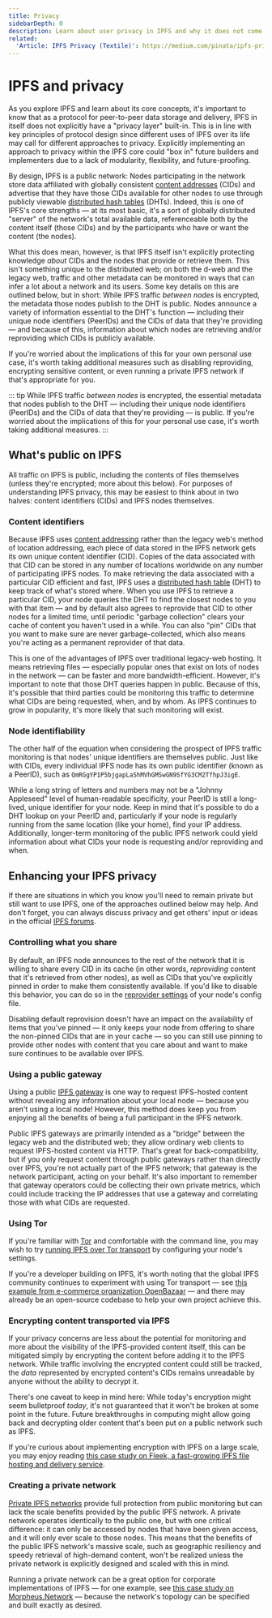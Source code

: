 ```yaml
---
title: Privacy
sidebarDepth: 0
description: Learn about user privacy in IPFS and why it does not come with a built-in privacy layer or encryption.
related:
  'Article: IPFS Privacy (Textile)': https://medium.com/pinata/ipfs-privacy-711f4b72b2ea
---
```


# IPFS and privacy

As you explore IPFS and learn about its core concepts, it's important to know that as a protocol for peer-to-peer data storage and delivery, IPFS in itself does not explicitly have a "privacy layer" built-in. This is in line with key principles of protocol design since different uses of IPFS over its life may call for different approaches to privacy. Explicitly implementing an approach to privacy within the IPFS core could "box in" future builders and implementers due to a lack of modularity, flexibility, and future-proofing.

By design, IPFS is a public network: Nodes participating in the network store data affiliated with globally consistent [content addresses](/concepts/content-addressing) (CIDs) and advertise that they have those CIDs available for other nodes to use through publicly viewable [distributed hash tables](/concepts/dht/) (DHTs). Indeed, this is one of IPFS's core strengths — at its most basic, it's a sort of globally distributed "server" of the network's total available data, referenceable both by the content itself (those CIDs) and by the participants who have or want the content (the nodes).

What this does mean, however, is that IPFS itself isn't explicitly protecting knowledge _about_ CIDs and the nodes that provide or retrieve them. This isn't something unique to the distributed web; on both the d-web and the legacy web, traffic and other metadata can be monitored in ways that can infer a lot about a network and its users. Some key details on this are outlined below, but in short: While IPFS traffic _between nodes_ is encrypted, the metadata those nodes publish to the DHT is public. Nodes announce a variety of information essential to the DHT's function — including their unique node identifiers (PeerIDs) and the CIDs of data that they're providing — and because of this, information about which nodes are retrieving and/or reproviding which CIDs is publicly available.

If you're worried about the implications of this for your own personal use case, it's worth taking additional measures such as disabling reproviding, encrypting sensitive content, or even running a private IPFS network if that's appropriate for you.

::: tip
While IPFS traffic _between nodes_ is encrypted, the essential metadata that nodes publish to the DHT — including their unique node identifiers (PeerIDs) and the CIDs of data that they're providing — is public. If you're worried about the implications of this for your personal use case, it's worth taking additional measures.
:::

## What's public on IPFS

All traffic on IPFS is public, including the contents of files themselves (unless they're encrypted; more about this below). For purposes of understanding IPFS privacy, this may be easiest to think about in two halves: content identifiers (CIDs) and IPFS nodes themselves.

### Content identifiers

Because IPFS uses [content addressing](/concepts/content-addressing/) rather than the legacy web's method of location addressing, each piece of data stored in the IPFS network gets its own unique content identifier (CID). Copies of the data associated with that CID can be stored in any number of locations worldwide on any number of participating IPFS nodes. To make retrieving the data associated with a particular CID efficient and fast, IPFS uses a [distributed hash table](/concepts/dht/) (DHT) to keep track of what's stored where. When you use IPFS to retrieve a particular CID, your node queries the DHT to find the closest nodes to you with that item — and by default also agrees to reprovide that CID to other nodes for a limited time, until periodic "garbage collection" clears your cache of content you haven't used in a while. You can also "pin" CIDs that you want to make sure are never garbage-collected, which also means you're acting as a permanent reprovider of that data.

This is one of the advantages of IPFS over traditional legacy-web hosting. It means retrieving files — especially popular ones that exist on lots of nodes in the network — can be faster and more bandwidth-efficient. However, it's important to note that those DHT queries happen in public. Because of this, it's possible that third parties could be monitoring this traffic to determine what CIDs are being requested, when, and by whom. As IPFS continues to grow in popularity, it's more likely that such monitoring will exist.

### Node identifiability

The other half of the equation when considering the prospect of IPFS traffic monitoring is that nodes' unique identifiers are themselves public. Just like with CIDs, every individual IPFS node has its own public identifier (known as a PeerID), such as `QmRGgYP1P5bjgapLaShMVhGMSwGN9SfYG3CM2TfhpJ3igE`.

While a long string of letters and numbers may not be a "Johnny Appleseed" level of human-readable specificity, your PeerID is still a long-lived, unique identifier for your node. Keep in mind that it's possible to do a DHT lookup on your PeerID and, particularly if your node is regularly running from the same location (like your home), find your IP address. Additionally, longer-term monitoring of the public IPFS network could yield information about what CIDs your node is requesting and/or reproviding and when.

## Enhancing your IPFS privacy

If there are situations in which you know you'll need to remain private but still want to use IPFS, one of the approaches outlined below may help. And don't forget, you can always discuss privacy and get others' input or ideas in the official [IPFS forums](https://discuss.ipfs.io).

### Controlling what you share

By default, an IPFS node announces to the rest of the network that it is willing to share every CID in its cache (in other words, _reproviding_ content that it's retrieved from other nodes), as well as CIDs that you've explicitly pinned in order to make them consistently available. If you'd like to disable this behavior, you can do so in the [reprovider settings](https://github.com/ipfs/go-ipfs/blob/master/docs/config.md#reprovider) of your node's config file.

Disabling default reprovision doesn't have an impact on the availability of items that you've pinned — it only keeps your node from offering to share the non-pinned CIDs that are in your cache — so you can still use pinning to provide other nodes with content that you care about and want to make sure continues to be available over IPFS.

### Using a public gateway

Using a public [IPFS gateway](/how-to/address-ipfs-on-web/#http-gateways) is one way to request IPFS-hosted content without revealing any information about your local node — because you aren't using a local node! However, this method does keep you from enjoying all the benefits of being a full participant in the IPFS network.

Public IPFS gateways are primarily intended as a "bridge" between the legacy web and the distributed web; they allow ordinary web clients to request IPFS-hosted content via HTTP. That's great for back-compatibility, but if you only request content through public gateways rather than directly over IPFS, you're not actually part of the IPFS network; that gateway is the network participant, acting on your behalf. It's also important to remember that gateway operators could be collecting their own private metrics, which could include tracking the IP addresses that use a gateway and correlating those with what CIDs are requested.

### Using Tor

If you're familiar with [Tor](https://www.torproject.org/) and comfortable with the command line, you may wish to try [running IPFS over Tor transport](https://dweb-primer.ipfs.io/avenues-for-access/tor-transport) by configuring your node's settings.

If you're a developer building on IPFS, it's worth noting that the global IPFS community continues to experiment with using Tor transport — see [this example from e-commerce organization OpenBazaar](https://github.com/OpenBazaar/go-onion-transport) — and there may already be an open-source codebase to help your own project achieve this.

### Encrypting content transported via IPFS

If your privacy concerns are less about the potential for monitoring and more about the visibility of the IPFS-provided content itself, this can be mitigated simply by encrypting the content before adding it to the IPFS network. While traffic involving the encrypted content could still be tracked, the _data_ represented by encrypted content's CIDs remains unreadable by anyone without the ability to decrypt it.

There's one caveat to keep in mind here: While today's encryption might seem bulletproof _today_, it's not guaranteed that it won't be broken at some point in the future. Future breakthroughs in computing might allow going back and decrypting older content that's been put on a public network such as IPFS.

If you're curious about implementing encryption with IPFS on a large scale, you may enjoy reading [this case study on Fleek, a fast-growing IPFS file hosting and delivery service](concepts/case-study-fleek/).

### Creating a private network

[Private IPFS networks](https://github.com/ipfs/go-ipfs/blob/v0.7.0/docs/experimental-features.md#private-networks) provide full protection from public monitoring but can lack the scale benefits provided by the public IPFS network. A private network operates identically to the public one, but with one critical difference: it can only be accessed by nodes that have been given access, and it will only ever scale to those nodes. This means that the benefits of the public IPFS network's massive scale, such as geographic resiliency and speedy retrieval of high-demand content, won't be realized unless the private network is explicitly designed and scaled with this in mind.

Running a private network can be a great option for corporate implementations of IPFS — for one example, see [this case study on Morpheus.Network](/concepts/case-study-morpheus/) — because the network's topology can be specified and built exactly as desired.
